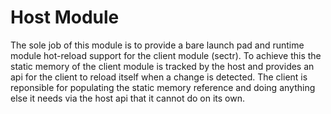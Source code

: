 # Host Module

The sole job of this module is to provide a bare launch pad and runtime module hot-reload support for the client module (sectr). To achieve this the static memory of the client module is tracked by the host and provides an api for the client to reload itself when a change is detected. The client is reponsible for populating the static memory reference and doing anything else it needs via the host api that it cannot do on its own.
